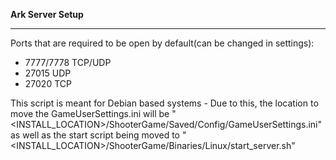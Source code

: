 **Ark Server Setup**
____

Ports that are required to be open by default(can be changed in settings):  
- 7777/7778 TCP/UDP  
- 27015 UDP  
- 27020 TCP  

This script is meant for Debian based systems - Due to this, the location to move the GameUserSettings.ini will be "<INSTALL_LOCATION>/ShooterGame/Saved/Config/GameUserSettings.ini"
as well as the start script being moved to "<INSTALL_LOCATION>/ShooterGame/Binaries/Linux/start_server.sh"
